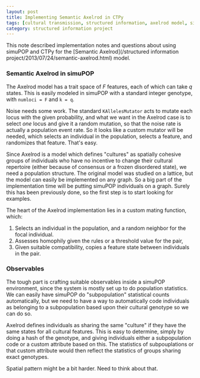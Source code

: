 ```yaml
---
layout: post
title: Implementing Semantic Axelrod in CTPy
tags: [cultural transmission, structured information, axelrod model, simulation, ctpy, SAA 2014]
category: structured information project
---
```


This note described implementation notes and questions about using simuPOP and CTPy for the [Semantic Axelrod](/structured information project/2013/07/24/semantic-axelrod.html) model.  

### Semantic Axelrod in simuPOP ###

The Axelrod model has a trait space of $F$ features, each of which can take $q$ states.  This is easily modeled in simuPOP with a standard integer genotype, with `numloci = F` and `k = q`.  

Noise needs some work.  The standard `KAllelesMutator` acts to mutate each locus with the given probability, and what we want in the Axelrod case is to select _one_ locus and give it a random mutation, so that the noise rate is actually a population event rate.  So it looks like a custom mutator will be needed, which selects an individual in the population, selects a feature, and randomizes that feature.  That's easy. 

Since Axelrod is a model which defines "cultures" as spatially cohesive groups of individuals who have no incentive to change their cultural repertoire (either because of consensus or a frozen disordered state), we need a population structure.  The original model was studied on a lattice, but the model can easily be implemented on any graph.  So a big part of the implementation time will be putting simuPOP individuals on a graph.  Surely this has been previously done, so the first step is to start looking for examples.  

The heart of the Axelrod implementation lies in a custom mating function, which:

1. Selects an individual in the population, and a random neighbor for the focal individual.  
2. Assesses homophily given the rules or a threshold value for the pair,
3. Given suitable compatibility, copies a feature state between individuals in the pair.  

### Observables ###

The tough part is crafting suitable observables inside a simuPOP environment, since the system is mostly set up to do population statistics.  We can easily have simuPOP do "subpopulation" statistical counts automatically, but we need to have a way to automatically code individuals as belonging to a subpopulation based upon their cultural genotype so we can do so.  

Axelrod defines individuals as sharing the same "culture" if they have the same states for all cultural features.  This is easy to determine, simply by doing a hash of the genotype, and giving individuals either a subpopulation code or a custom attribute based on this.  The statistics of subpouplations or that custom attribute would then reflect the statistics of groups sharing exact genotypes.  

Spatial pattern might be a bit harder.  Need to think about that.  

